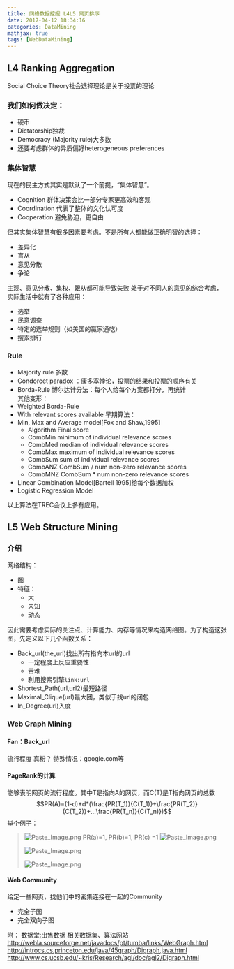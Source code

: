 ```yaml
---
title: 网络数据挖掘 L4L5 网页排序
date: 2017-04-12 18:34:16
categories: DataMining
mathjax: true
tags: [WebDataMining]
---
```

<!--more-->

## L4 Ranking Aggregation
Social Choice Theory社会选择理论是关于投票的理论

### 我们如何做决定：

* 硬币
* Dictatorship独裁
* Democracy (Majority rule)大多数
* 还要考虑群体的异质偏好heterogeneous preferences

### 集体智慧
现在的民主方式其实是默认了一个前提，“集体智慧”。

* Cognition 群体决策会比一部分专家更高效和客观
* Coordination 代表了整体的文化认可度
* Cooperation 避免胁迫，更自由

但其实集体智慧有很多因素要考虑。不是所有人都能做正确明智的选择：

* 差异化
* 盲从
* 意见分散
* 争论

主观、意见分散、集权、跟从都可能导致失败
处于对不同人的意见的综合考虑，实际生活中就有了各种应用：

* 选举
* 民意调查
* 特定的选举规则（如美国的赢家通吃）
* 搜索排行

### Rule
* Majority rule 多数
* Condorcet paradox ：康多塞悖论，投票的结果和投票的顺序有关
* Borda-Rule 博尔达计分法：每个人给每个方案都打分，再统计  
其他变形：
* Weighted Borda-Rule
* With relevant scores available
早期算法：
* Min, Max and Average model[Fox and Shaw,1995]
    * Algorithm Final score
    * CombMin minimum of individual relevance scores
    * CombMed median of individual relevance scores
    * CombMax maximum of individual relevance scores
    * CombSum sum of individual relevance scores
    * CombANZ CombSum / num non-zero relevance scores
    * CombMNZ CombSum * num non-zero relevance scores
* Linear Combination Model[Bartell 1995]给每个数据加权
* Logistic Regression Model

以上算法在TREC会议上多有应用。

## L5 Web Structure Mining
### 介绍
网络结构：

* 图
* 特征：
    * 大
    * 未知
    * 动态
    
因此需要考虑实际的关注点、计算能力、内存等情况来构造网络图。为了构造这张图，先定义以下几个函数关系：

* Back_url(the_url)找出所有指向本url的url
    * 一定程度上反应重要性
    * 苦难
    * 利用搜索引擎`link:url`
* Shortest_Path(url,url2)最短路径
* Maximal_Clique(url)最大团，类似于找url的闭包
* In_Degree(url)入度

### Web Graph Mining
#### Fan：Back_url
流行程度
真粉？
特殊情况：google.com等

#### PageRank的计算
能够表明网页的流行程度。其中T是指向A的网页，而C(T)是T指向网页的总数
$$PR(A)=(1-d)+d*(\frac{PR(T_1)}{C(T_1)}+\frac{PR(T_2)}{C(T_2)}+...\frac{PR(T_n)}{C(T_n)})$$
举个例子：
> ![Paste_Image.png](http://upload-images.jianshu.io/upload_images/2812342-0e2b275553757777.png?imageMogr2/auto-orient/strip%7CimageView2/2/w/1240)
> PR(a)=1, PR(b)=1, PR(c) =1
> ![Paste_Image.png](http://upload-images.jianshu.io/upload_images/2812342-e68a9671947b53e7.png?imageMogr2/auto-orient/strip%7CimageView2/2/w/1240)
> 
> ![Paste_Image.png](http://upload-images.jianshu.io/upload_images/2812342-b319b802b53ca861.png?imageMogr2/auto-orient/strip%7CimageView2/2/w/1240)
>
> ![Paste_Image.png](http://upload-images.jianshu.io/upload_images/2812342-2cd9a5860f7cb4a4.png?imageMogr2/auto-orient/strip%7CimageView2/2/w/1240)


#### Web Community
给定一些网页，找他们中的密集连接在一起的Community

* 完全子图
* 完全双向子图

附：
[数据堂:出售数据](http://www.datatang.com/)
相关数据集、算法网站
http://webla.sourceforge.net/javadocs/pt/tumba/links/WebGraph.html
http://introcs.cs.princeton.edu/java/45graph/Digraph.java.html
http://www.cs.ucsb.edu/~kris/Research/agl/doc/agl2/Digraph.html

